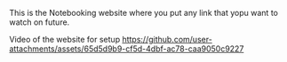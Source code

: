 This is the Notebooking website where you put any link that yopu want to watch on future.



Video of the website for setup
https://github.com/user-attachments/assets/65d5d9b9-cf5d-4dbf-ac78-caa9050c9227

